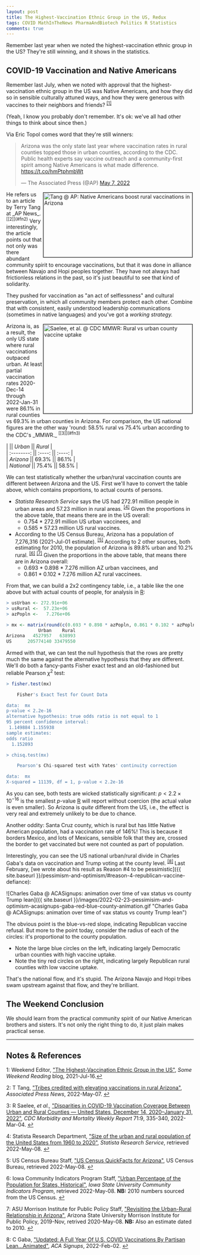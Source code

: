 ```yaml
---
layout: post
title: The Highest-Vaccination Ethnic Group in the US, Redux
tags: COVID MathInTheNews PharmaAndBiotech Politics R Statistics
comments: true
---
```


Remember last year when we noted the highest-vaccination ethnic group in the US?  They're
still winning, and it shows in the statistics.  

## COVID-19 Vaccination and Native Americans

Remember last July, when we noted with approval that the highest-vaccination ethnic group
in the US was Native Americans, and how they did so in sensible culturally attuned ways,
and how they were generous with vaccines to their neighbors and
friends?  <sup id="fn1a">[[1]](#fn1)</sup>  

(Yeah, I know you probably don't remember.  It's ok: we've all had other things to think
about since then.)  

Via Eric Topol comes word that they're still winners:  

<blockquote class="twitter-tweet">
  <p lang="en" dir="ltr">
    Arizona was the only state last year where vaccination rates in rural counties topped those in urban counties, according to the CDC. Public health experts say vaccine outreach and a community-first spirit among Native Americans is what made difference. <a href="https://t.co/hmPtphmbWt">https://t.co/hmPtphmbWt</a>
  </p>&mdash; The Associated Press (@AP) <a href="https://twitter.com/AP/status/1522992600411623424?ref_src=twsrc%5Etfw">May 7, 2022</a>
</blockquote>
<script async src="https://platform.twitter.com/widgets.js"></script>

<img src="{{ site.baseurl }}/images/2022-05-08-highest-vax-group-in-us-redux-ap-1.jpg" width="400" height="173" alt="Tang @ AP: Native Americans boost rural vaccinations in Arizona" title="Tang @ AP: Native Americans boost rural vaccinations in Arizona" style="float: right; margin: 3px 3px 3px 3px; border: 1px solid #000000;">
He refers us to an article by Terry Tang at _AP News_. <sup id="fn2a">[[2]](#fn2)</sup>
Very interestingly, the article points out that not only was there abundant community
spirit to encourage vaccinations, but that it was done in alliance between Navajo and Hopi
peoples together.  They have not always had frictionless relations in the past, so it's
just beautiful to see that kind of solidarity.  

They pushed for vaccination as "an act of selflessness" and cultural preservation, in
which all community members protect each other.  Combine that with consistent, easily
understood leadership communications (sometimes in native languages) and you've got a
_working strategy._  

<img src="{{ site.baseurl }}/images/2022-05-08-highest-vax-group-in-us-redux-mmwr-1.jpg" width="400" height="239" alt="Saelee, et al. @ CDC MMWR: Rural vs urban county vaccine uptake" title="Saelee, et al. @ CDC MMWR: Rural vs urban county vaccine uptake" style="float: right; margin: 3px 3px 3px 3px; border: 1px solid #000000;">
Arizona is, as a result, the only US state where rural vaccinations outpaced urban.  At
least partial vaccination rates 2020-Dec-14 through 2022-Jan-31 were 86.1% in rural counties vs
69.3% in urban counties in Arizona.  For comparison, the US national figures are the other
way 'round: 58.5% rural vs 75.4% urban according to the CDC's
_MMWR._ <sup id="fn3a">[[3]](#fn3)</sup>  

|            || _Urban_ || _Rural_ |  
| :--------: || :----: || :----: |  
| _Arizona_   || 69.3%  || 86.1%  |  
| _National_  || 75.4%  || 58.5%  |  

We can test statistically whether the urban/rural vaccination counts are different between
Arizona and the US.  First we'll have to convert the table above, which contains
proportions, to actual counts of persons.
- _Statista Research Service_ says the US had 272.91 million people in urban areas and
  57.23 million in rural areas.  <sup id="fn4a">[[4]](#fn4)</sup> Given the proportions in
  the above table, that means there are in the US overall:  
  - 0.754 * 272.91 million US urban vaccinees, and  
  - 0.585 * 57.23 million US rural vaccines.  
- According to the US Census Bureau, Arizona has a population of 7,276,316 (2021-Jul-01
  estimate). <sup id="fn5a">[[5]](#fn5)</sup>  According to 2 other sources, both
  estimating for 2010, the population of Arizona is 89.8% urban and 10.2%
  rural. <sup id="fn6a">[[6]](#fn6)</sup> <sup id="fn7a">[[7]](#fn7)</sup>  Given the
  proportions in the above table, that means there are in Arizona overall:  
  - 0.693 * 0.898 * 7.276 million AZ urban vaccinees, and  
  - 0.861 * 0.102 * 7.276 million AZ rural vaccinees.  

From that, we can build a 2x2 contingency table, i.e., a table like the one above but with
actual counts of people, for analysis in [R](https://www.r-project.org/):  

```R
> usUrban <- 272.91e+06
> usRural <-  57.23e+06
> azPopln <-   7.276e+06

> mx <- matrix(round(c(0.693 * 0.898 * azPopln, 0.861 * 0.102 * azPopln, 0.754 * usUrban, 0.585 * usRural)), byrow = TRUE, nrow = 2, ncol = 2, dimnames = list(c("Arizona", "US"), c("Urban", "Rural"))); mx
            Urban    Rural
Arizona   4527957   638993
US      205774140 33479550
```

Armed with that, we can test the null hypothesis that the rows are pretty much the same
against the alternative hypothesis that they are different.  We'll do both a fancy-pants
Fisher exact test and an old-fashioned but reliable Pearson $\chi^2$ test:  

```R
> fisher.test(mx)

	Fisher's Exact Test for Count Data

data:  mx
p-value < 2.2e-16
alternative hypothesis: true odds ratio is not equal to 1
95 percent confidence interval:
 1.149884 1.155938
sample estimates:
odds ratio 
  1.152893 

> chisq.test(mx)

	Pearson's Chi-squared test with Yates' continuity correction

data:  mx
X-squared = 11139, df = 1, p-value < 2.2e-16
```

As you can see, both tests are wicked statistically significant: $p \lt 2.2 \times
10^{-16}$ is the smallest $p$-value [R](https://www.r-project.org/) will report without
coercion (the actual value is even smaller).  So Arizona is _quite_ different from the US,
i.e., the effect is very real and extremely unlikely to be due to chance.  

Another oddity: Santa Cruz county, which is rural but has little Native American
population, had a vaccination rate of 146%!  This is because it borders Mexico, and lots
of Mexicans, sensible folk that they are, crossed the border to get vaccinated but were
not counted as part of population.  

Interestingly, you can see the US national urban/rural divide in Charles Gaba's data on
vaccination and Trump voting at the county level.  <sup id="fn8a">[[8]](#fn8)</sup>  Last
February, [we wrote about his result as Reason #4 to be pessimistic]({{ site.baseurl }}/pessimism-and-optimism/#reason-4-republican-vaccine-defiance):

![Charles Gaba @ ACASignups: animation over time of vax status vs county Trump lean]({{ site.baseurl }}/images/2022-02-23-pessimisim-and-optimism-acasignups-gaba-red-blue-county-animation.gif "Charles Gaba @ ACASignups: animation over time of vax status vs county Trump lean")

The obvious point is the blue-vs-red slope, indicating Republican vaccine refusal.  But
more to the point today, consider the radius of each of the circles: it's proportional to
the county population.
- Note the large blue circles on the left, indicating largely Democratic urban counties
  with high vaccine uptake.  
- Note the tiny red circles on the right, indicating largely Republican rural counties
  with low vaccine uptake.  
  
That's the national flow, and it's stupid.  The Arizona Navajo and Hopi tribes swam
upstream against that flow, and they're brilliant.  


## The Weekend Conclusion  

We should learn from the practical community spirit of our Native American brothers and
sisters.  It's not only the right thing to do, it just plain makes practical sense.  

---

## Notes &amp; References  

<!--
<sup id="fn1a">[[1]](#fn1)</sup>

<a id="fn1">1</a>: ***, ["***"](***), *** [↩](#fn1a)  

<a href="{{ site.baseurl }}/images/***">
  <img src="{{ site.baseurl }}/images/***" width="400" height="***" alt="***" title="***" style="float: right; margin: 3px 3px 3px 3px; border: 1px solid #000000;">
</a>

<iframe width="400" height="224" src="***" allow="accelerometer; encrypted-media; gyroscope; picture-in-picture" allowfullscreen style="float: right; margin: 3px 3px 3px 3px; border: 1px solid #000000;"></iframe>
-->

<a id="fn1">1</a>: Weekend Editor, ["The Highest-Vaccination Ethnic Group in the US"](https://www.someweekendreading.blog/highest-vax-group-in-us/), _Some Weekend Reading_ blog, 2021-Jul-16.[↩](#fn1a)  

<a id="fn2">2</a>: T Tang, ["Tribes credited with elevating vaccinations in rural Arizona"](https://apnews.com/article/covid-health-pandemics-public-arizona-19b7d4293982fafccbf58c5375c49f2a), _Associated Press News_, 2022-May-07. [↩](#fn2a)  

<a id="fn3">3</a>: R Saelee, _et al.,_ ["Disparities in COVID-19 Vaccination Coverage Between Urban and Rural Counties — United States, December 14, 2020–January 31, 2022"](https://www.cdc.gov/mmwr/volumes/71/wr/mm7109a2.htm), _CDC Morbidity and Mortality Weekly Report_ 71:9, 335-340, 2022-Mar-04. [↩](#fn3a)  

<a id="fn4">4</a>: Statista Research Department, ["Size of the urban and rural population of the United States from 1960 to 2020"](https://www.statista.com/statistics/985183/size-urban-rural-population-us/), _Statista Research Service_, retrieved 2022-May-08. [↩](#fn4a)  

<a id="fn5">5</a>: US Census Bureau Staff, ["US Census QuickFacts for Arizona"](https://www.census.gov/quickfacts/AZ), US Census Bureau, retrieved 2022-May-08. [↩](#fn5a)  

<a id="fn6">6</a>: Iowa Community Indicators Program Staff, ["Urban Percentage of the Population for States, Historical"](https://www.icip.iastate.edu/tables/population/urban-pct-states), _Iowa State University Community Indicators Program_, retrieved 2022-May-08.  __NB:__ 2010 numbers sourced from the US Census. [↩](#fn6a)  

<a id="fn7">7</a>: ASU Morrison Institute for Public Policy Staff, ["Revisiting the Urban-Rural Relationship in Arizona"](https://morrisoninstitute.asu.edu/sites/default/files/urban-rural_relationship.pdf), Arizona State University Morrison Institute for Public Policy, 2019-Nov, retrived 2020-May-08. __NB:__ Also an estimate dated to 2010. [↩](#fn7a)  

<a id="fn8">8</a>: C Gaba, ["Updated: A Full Year Of U.S. COVID Vaccinations By Partisan Lean...Animated"](https://acasignups.net/22/02/22/updated-full-year-us-covid-vaccinations-partisan-leananimated), _ACA Signups_, 2022-Feb-02. [↩](#fn8a)  

